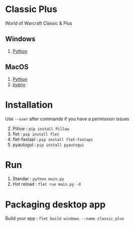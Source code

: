 # Classic Plus

World of Warcraft Classic & Plus

## Windows

1. [Python](https://www.python.org/downloads/)

## MacOS

1. [Python](https://opensource.com/article/19/5/python-3-default-mac)
2. [pyenv](https://opensource.com/article/20/4/pyenv)

# Installation

Use `--user` after commands if you have a permission issues

2. Pillow : `pip install Pillow`
3. flet : `pip install flet`
4. flet-fastapi : `pip install flet-fastapi`
5. pyautogui : `pip install pyautogui`

# Run

1. Standar : `python main.py`
2. Hot reload : `flet run main.py -d`

# Packaging desktop app

Build your app : `flet build windows --name classic_plus`
